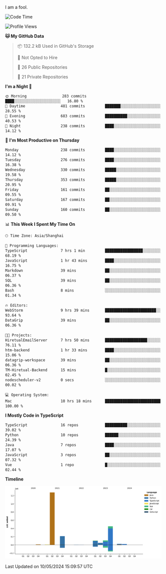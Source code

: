 I am a fool.

<!--START_SECTION:waka-->
![Code Time](http://img.shields.io/badge/Code%20Time-1%2C412%20hrs%2034%20mins-blue)

![Profile Views](http://img.shields.io/badge/Profile%20Views-0-blue)

**🐱 My GitHub Data** 

> 📦 132.2 kB Used in GitHub's Storage 
 > 
> 🚫 Not Opted to Hire
 > 
> 📜 26 Public Repositories 
 > 
> 🔑 21 Private Repositories 
 > 
**I'm a Night 🦉** 

```text
🌞 Morning                283 commits         ████░░░░░░░░░░░░░░░░░░░░░   16.80 % 
🌆 Daytime                481 commits         ███████░░░░░░░░░░░░░░░░░░   28.55 % 
🌃 Evening                683 commits         ██████████░░░░░░░░░░░░░░░   40.53 % 
🌙 Night                  238 commits         ████░░░░░░░░░░░░░░░░░░░░░   14.12 % 
```
📅 **I'm Most Productive on Thursday** 

```text
Monday                   238 commits         ████░░░░░░░░░░░░░░░░░░░░░   14.12 % 
Tuesday                  276 commits         ████░░░░░░░░░░░░░░░░░░░░░   16.38 % 
Wednesday                330 commits         █████░░░░░░░░░░░░░░░░░░░░   19.58 % 
Thursday                 353 commits         █████░░░░░░░░░░░░░░░░░░░░   20.95 % 
Friday                   161 commits         ██░░░░░░░░░░░░░░░░░░░░░░░   09.55 % 
Saturday                 167 commits         ██░░░░░░░░░░░░░░░░░░░░░░░   09.91 % 
Sunday                   160 commits         ██░░░░░░░░░░░░░░░░░░░░░░░   09.50 % 
```


📊 **This Week I Spent My Time On** 

```text
🕑︎ Time Zone: Asia/Shanghai

💬 Programming Languages: 
TypeScript               7 hrs 1 min         █████████████████░░░░░░░░   68.19 % 
JavaScript               1 hr 43 mins        ████░░░░░░░░░░░░░░░░░░░░░   16.75 % 
Markdown                 39 mins             ██░░░░░░░░░░░░░░░░░░░░░░░   06.37 % 
SQL                      39 mins             ██░░░░░░░░░░░░░░░░░░░░░░░   06.36 % 
Bash                     8 mins              ░░░░░░░░░░░░░░░░░░░░░░░░░   01.34 % 

🔥 Editors: 
WebStorm                 9 hrs 39 mins       ███████████████████████░░   93.64 % 
DataGrip                 39 mins             ██░░░░░░░░░░░░░░░░░░░░░░░   06.36 % 

🐱‍💻 Projects: 
HiretualEmailServer      7 hrs 50 mins       ███████████████████░░░░░░   76.11 % 
htm-backend              1 hr 33 mins        ████░░░░░░░░░░░░░░░░░░░░░   15.06 % 
datagrip-workspace       39 mins             ██░░░░░░░░░░░░░░░░░░░░░░░   06.36 % 
TM-Hiretual-Backend      15 mins             █░░░░░░░░░░░░░░░░░░░░░░░░   02.45 % 
nodescheduler-v2         0 secs              ░░░░░░░░░░░░░░░░░░░░░░░░░   00.02 % 

💻 Operating System: 
Mac                      10 hrs 18 mins      █████████████████████████   100.00 % 
```

**I Mostly Code in TypeScript** 

```text
TypeScript               16 repos            ██████████░░░░░░░░░░░░░░░   39.02 % 
Python                   10 repos            ██████░░░░░░░░░░░░░░░░░░░   24.39 % 
Java                     7 repos             ████░░░░░░░░░░░░░░░░░░░░░   17.07 % 
JavaScript               3 repos             ██░░░░░░░░░░░░░░░░░░░░░░░   07.32 % 
Vue                      1 repo              █░░░░░░░░░░░░░░░░░░░░░░░░   02.44 % 
```



**Timeline**

![Lines of Code chart](https://raw.githubusercontent.com/VeejaLiu/VeejaLiu/master/assets/bar_graph.png)


 Last Updated on 10/05/2024 15:09:57 UTC
<!--END_SECTION:waka-->
